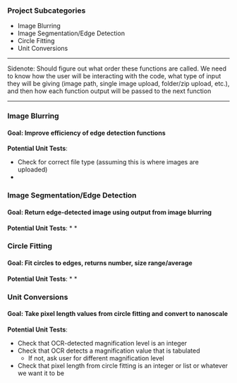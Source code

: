 ### Project Subcategories
* Image Blurring
* Image Segmentation/Edge Detection
* Circle Fitting
* Unit Conversions
---
Sidenote: Should figure out what order these functions are called. We need to know how the user will be interacting with the code, what type of input they will be giving (image path, single image upload, folder/zip upload, etc.), and then how each function output will be passed to the next function

---

### Image Blurring
#### Goal: Improve efficiency of edge detection functions
__Potential Unit Tests__:
* Check for correct file type (assuming this is where images are uploaded)
* 

### Image Segmentation/Edge Detection
#### Goal: Return edge-detected image using output from image blurring
__Potential Unit Tests__:
* 
* 

### Circle Fitting
#### Goal: Fit circles to edges, returns number, size range/average
__Potential Unit Tests__:
* 
* 

### Unit Conversions
#### Goal: Take pixel length values from circle fitting and convert to nanoscale
__Potential Unit Tests__:
* Check that OCR-detected magnification level is an integer
* Check that OCR detects a magnification value that is tabulated
    * If not, ask user for different magnification level
* Check that pixel length from circle fitting is an integer or list or whatever we want it to be 
